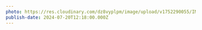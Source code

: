```yaml
---
photo: https://res.cloudinary.com/dz8vyplpm/image/upload/v1752290055/IMG_0214_vouwy3.jpg
publish-date: 2024-07-20T12:18:00.000Z
---
```

